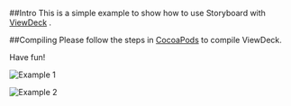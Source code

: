 ##Intro
This is a simple example to show how to use Storyboard with [ViewDeck](https://github.com/Inferis/ViewDeck) .

##Compiling
Please follow the steps in [CocoaPods](https://github.com/CocoaPods/CocoaPods) to compile ViewDeck. 

Have fun!

![Example 1](https://raw.github.com/xxd/ViewDeckOnStoryboard/master/lx_iOS/hidden.png)

![Example 2](https://raw.github.com/xxd/ViewDeckOnStoryboard/master/lx_iOS/revealed.png)